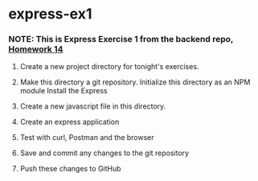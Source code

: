 # express-ex1
### NOTE: This is Express Exercise 1 from the backend repo, [Homework 14](https://github.com/jdegrave/backend/tree/master/Homework/Homework-14/Exercise-01)

1. Create a new project directory for tonight's exercises.

2. Make this directory a git repository. Initialize this directory as an NPM module Install the Express

3. Create a new javascript file in this directory.

4. Create an express application

5. Test with curl, Postman and the browser

6. Save and commit any changes to the git repository

7. Push these changes to GitHub
